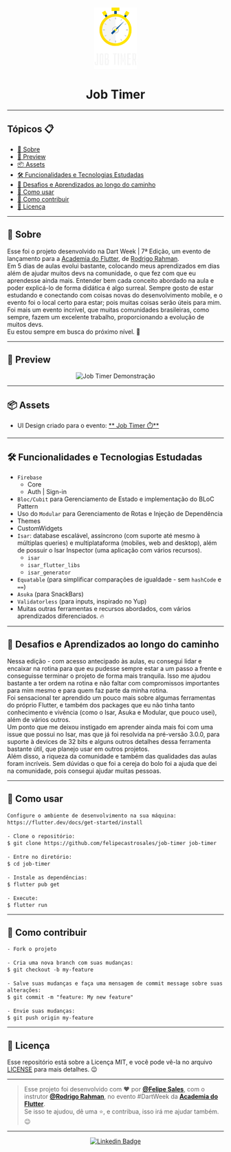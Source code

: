 <p align="center">
    <img src="assets\images\logo.png" width="100" alt="Logo App Filmes"/>
</p>

<h1 align="center">Job Timer</h1>

---

<h2>Tópicos 📋</h2>

   <p>

   - [📖 Sobre](#-sobre)
   - [📱 Preview](#-preview)
   - [📦 Assets](#-assets)
   - [🛠️ Funcionalidades e Tecnologias Estudadas](#%EF%B8%8F-funcionalidades-e-tecnologias-estudadas)
   - [🤯 Desafios e Aprendizados ao longo do caminho](#-desafios-e-aprendizados-ao-longo-do-caminho)
   - [🤔 Como usar](#-como-usar)
   - [💪 Como contribuir](#-como-contribuir)
   - [📝 Licença](#-licença)

   </p>

---

<h2>📖 Sobre</h2>

<p>
    Esse foi o projeto desenvolvido na Dart Week | 7ª Edição, um evento de lançamento para a <a href="http://academiadoflutter.com.br/">Academia do Flutter</a>, de <a href="https://github.com/rodrigorahman">Rodrigo Rahman</a>.<br>
    Em 5 dias de aulas evolui bastante, colocando meus aprendizados em dias além de ajudar muitos devs na comunidade, o que fez com que eu aprendesse ainda mais. Entender bem cada conceito abordado na aula e poder explicá-lo de forma didática é algo surreal. Sempre gosto de estar estudando e conectando com coisas novas do desenvolvimento mobile, e o evento foi o local certo para estar; pois muitas coisas serão úteis para mim.<br>
    Foi mais um evento incrível, que muitas comunidades brasileiras, como sempre, fazem um excelente trabalho, proporcionando a evolução de muitos devs.<br>
    Eu estou sempre em busca do próximo nível. 🚀
</p>

---

<h2>📱 Preview</h2>

   <p align="center">
      <img src=".github/assets/job-timer.mp4" width="400" alt="Job Timer Demonstração">
   </p>

---

<h2>📦 Assets</h2>

- UI Design criado para o evento: <a href="https://www.figma.com/file/eJK6AHqHXEAurdkDmvPdF2/Job-Timer">** Job Timer ⏱️**</a>

---   

<h2>🛠️ Funcionalidades e Tecnologias Estudadas</h2>

- `Firebase`
  - Core
  - Auth | Sign-in
- `Bloc/Cubit` para Gerenciamento de Estado e implementação do BLoC Pattern
- Uso do `Modular` para Gerenciamento de Rotas e Injeção de Dependência
- Themes
- CustomWidgets 
- `Isar`: database escalável, assíncrono (com suporte até mesmo à múltiplas queries) e multiplataforma (mobiles, web and desktop), além de possuir o Isar Inspector (uma aplicação com vários recursos).
  - `isar`
  - `isar_flutter_libs`
  - `isar_generator`
- `Equatable` (para simplificar comparações de igualdade - sem `hashCode` e `==`)
- `Asuka` (para SnackBars)
- `Validatorless` (para inputs, inspirado no Yup)
- Muitas outras ferramentas e recursos abordados, com vários aprendizados diferenciados. 🔥
   </p>

---

<h2>🤯 Desafios e Aprendizados ao longo do caminho</h2>

   <p>
   Nessa edição - com acesso antecipado às aulas, eu consegui lidar e encaixar na rotina para que eu pudesse sempre estar a um passo a frente e conseguisse terminar o projeto de forma mais tranquila. Isso me ajudou bastante a ter ordem na rotina e não faltar com compromissos importantes para mim mesmo e para quem faz parte da minha rotina.<br>
   Foi sensacional ter aprendido um pouco mais sobre algumas ferramentas do próprio Flutter, e também dos packages que eu não tinha tanto conhecimento e vivência (como o Isar, Asuka e Modular, que pouco usei), além de vários outros.<br>
   Um ponto que me deixou instigado em aprender ainda mais foi com uma issue que possui no Isar, mas que já foi resolvida na pré-versão 3.0.0, para suporte à devices de 32 bits e alguns outros detalhes dessa ferramenta bastante útil, que planejo usar em outros projetos.<br>
   Além disso, a riqueza da comunidade e também das qualidades das aulas foram incríveis. Sem dúvidas o que foi a cereja do bolo foi a ajuda que dei na comunidade, pois consegui ajudar muitas pessoas.<br>
   </p>

---

<h2>🤔 Como usar</h2>

   ```
   Configure o ambiente de desenvolvimento na sua máquina:
   https://flutter.dev/docs/get-started/install

   - Clone o repositório:
   $ git clone https://github.com/felipecastrosales/job-timer job-timer

   - Entre no diretório:
   $ cd job-timer

   - Instale as dependências:
   $ flutter pub get

   - Execute:
   $ flutter run
   ```

---

<h2>💪 Como contribuir</h2>

   ```
   - Fork o projeto 

   - Cria uma nova branch com suas mudanças:
   $ git checkout -b my-feature

   - Salve suas mudanças e faça uma mensagem de commit message sobre suas alterações:
   $ git commit -m "feature: My new feature"

   - Envie suas mudanças:
   $ git push origin my-feature
   ```

---

<h2>📝 Licença</h2>

<p>
   Esse repositório está sobre a Licença MIT, e você pode vê-la no arquivo <a href="https://github.com/felipecastrosales/job-timer/blob/master/LICENSE">LICENSE</a> para mais detalhes. 😉
</p>

---

   >Esse projeto foi desenvolvido com ❤️ por **[@Felipe Sales](https://www.linkedin.com/in/felipecastrosales/)**, com o instrutor **[@Rodrigo Rahman](https://br.linkedin.com/in/rodrigo-rahman)**, no evento #DartWeek da **[Academia do Flutter](https://hotmart.com/product/academia-do-flutter/O24924684W)**.<br>
   Se isso te ajudou, dê uma ⭐, e contribua, isso irá me ajudar também. 😉

---

   <div align="center">

   [![Linkedin Badge](https://img.shields.io/badge/-Felipe%20Sales-292929?style=flat-square&logo=Linkedin&logoColor=white&link=https://www.linkedin.com/in/felipecastrosales/)](https://www.linkedin.com/in/felipecastrosales/)

   </div>
